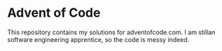 # Advent of Code

This repository contains my solutions for adventofcode.com. I am stillan software engineering apprentice, so the code is messy indeed.
